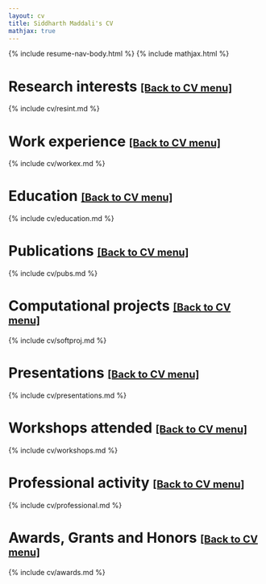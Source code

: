 ```yaml
---
layout: cv
title: Siddharth Maddali's CV
mathjax: true
---
```

{% include resume-nav-body.html %}
{% include mathjax.html %}


# <a name="resint"></a>Research interests <a href="#cv-menu" style="font-size:20px;">[Back to CV menu]</a>

{% include cv/resint.md %} <!-- Hey what do you know, this works in Jekyll. -->

# <a name="workex"></a>Work experience <a href="#cv-menu" style="font-size:20px;">[Back to CV menu]</a>

{% include cv/workex.md %}

# <a name="education"></a>Education <a href="#cv-menu" style="font-size:20px;">[Back to CV menu]</a>

{% include cv/education.md %}

# <a name="pubs"></a>Publications <a href="#cv-menu" style="font-size:20px;">[Back to CV menu]</a>

{% include cv/pubs.md %}

# <a name="softproj"></a>Computational projects <a href="#cv-menu" style="font-size:20px;">[Back to CV menu]</a>

{% include cv/softproj.md %}

# <a name="presentations"></a>Presentations <a href="#cv-menu" style="font-size:20px;">[Back to CV menu]</a>

{% include cv/presentations.md %}

# <a name="workshops"></a>Workshops attended <a href="#cv-menu" style="font-size:20px;">[Back to CV menu]</a>

{% include cv/workshops.md %}

# <a name="professional"></a>Professional activity <a href="#cv-menu" style="font-size:20px;">[Back to CV menu]</a>

{% include cv/professional.md %}

# <a name="awards"></a>Awards, Grants and Honors <a href="#cv-menu" style="font-size:20px;">[Back to CV menu]</a>

{% include cv/awards.md %}

<!--
<script>
	window.onscroll = function() {myFunction()};
	
	var navbar = document.getElementById("navbar");
	var sticky = navbar.offsetTop;
	
	function myFunction() {
		if (window.pageYOffset >= sticky) {
			navbar.classList.add("sticky")
		} else {
			navbar.classList.remove("sticky");
		}
	}
</script>
-->
